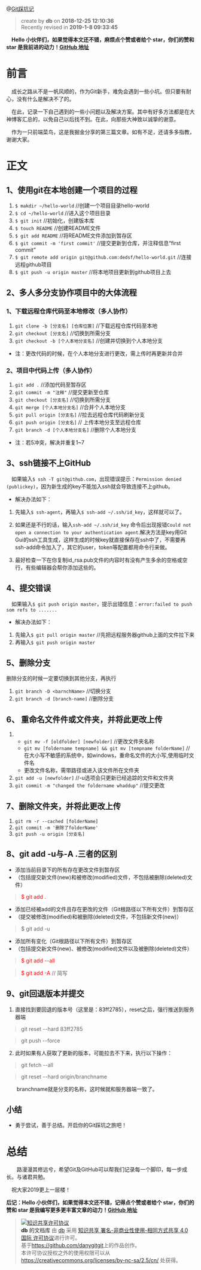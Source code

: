 @[Git踩坑记](https://github.com/danygitgit/document-library/blob/master/other-library/Git%E7%AC%94%E8%AE%B0/Git%E8%B8%A9%E5%9D%91%E8%AE%B0%EF%BC%88%E6%8C%81%E7%BB%AD%E6%9B%B4%E6%96%B0%EF%BC%89.md)
> create by **db** on **2018-12-25 12:10:36**   
> Recently revised in **2019-1-8 09:33:45**

&emsp;**Hello 小伙伴们，如果觉得本文还不错，麻烦点个赞或者给个 star，你们的赞和 star 是我前进的动力！[GitHub 地址](https://github.com/danygitgit/document-library/blob/master/other-library/Git%E7%AC%94%E8%AE%B0/Git%E5%91%BD%E4%BB%A4%E5%85%A5%E9%97%A8.md)**

# 前言

&emsp;成长之路从不是一帆风顺的，作为Git新手，难免会遇到一些小坑。但只要有耐心，没有什么是解决不了的。

&emsp;在此，记录一下自己遇到的一些小问题以及解决方案。其中有好多方法都是在大神博客汇总的，以免自己以后找不到。在此，向那些大神致以诚挚的谢意。

&emsp;作为一只前端菜鸟，这是我掘金分享的第三篇文章。如有不足，还请多多指教，谢谢大家。

# 正文

## 1、使用git在本地创建一个项目的过程

1. `$ makdir ~/hello-world` //创建一个项目目录hello-world
2. `$ cd ~/hello-world` //进入这个项目目录
3. `$ git init` //初始化，创建版本库 
4. `$ touch README` //创建README文件
5. `$ git add README` //将README文件添加到暂存区
6. `$ git commit -m 'first commit'` //提交更新到仓库，并注释信息“first commit”
7. `$ git remote add origin git@github.com:dedsf/hello-world.git` //连接远程github项目  
8. `$ git push -u origin master`  //将本地项目更新到github项目上去

## 2、多人多分支协作项目中的大体流程

### 1、下载远程仓库代码至本地修改（多人协作）

1. `git clone -b [分支名] [仓库位置]` //下载远程仓库代码至本地
2. `git checkout [分支名]`  //切换到所需分支
3. `git checkout -b [个人本地分支名]` //创建并切换到个人本地分支

- 注：更改代码的时候，在个人本地分支进行更改，需上传时再更新并合并

### 2、项目中代码上传（多人协作）

1. `git add .`  //添加代码至暂存区
2. `git commit -m "注释"` //提交更新至仓库
3. `git checkout [分支名]`  //切换到所需分支
4. `git merge [个人本地分支名]` //合并个人本地分支
5. `git pull origin [分支名]` //拉去远程仓库代码刷新分支
6. `git push origin [分支名]` // 上传本地分支至远程仓库
7. `git branch -d [个人本地分支名]` //删除个人本地分支

 - 注：若5冲突，解决并重复1~7

## 3、ssh链接不上GitHub

&emsp;如果输入`$ ssh -T git@github.com`，出现错误提示：`Permission denied (publickey)`，因为新生成的key不能加入ssh就会导致连接不上github。

- 解决办法如下：

1. 先输入`$ ssh-agent`，再输入`$ ssh-add ~/.ssh/id_key`，这样就可以了。

2. 如果还是不行的话，输入`ssh-add ~/.ssh/id_key` 命令后出现报错`Could not open a connection to your authentication agent`.解决方法是key用Git Gui的ssh工具生成，这样生成的时候key就直接保存在ssh中了，不需要再ssh-add命令加入了，其它的user，token等配置都用命令行来做。

3. 最好检查一下在你复制id_rsa.pub文件的内容时有没有产生多余的空格或空行，有些编辑器会帮你添加这些的。

## 4、提交错误

&emsp;如果输入`$ git push origin master`，提示出错信息：`error:failed to push som refs to .......`

- 解决办法如下：

1. 先输入`$ git pull origin master` //先把远程服务器github上面的文件拉下来
2. 再输入`$ git push origin master`

## 5、删除分支

删除分支的时候一定要切换到其他分支，再执行

1. `git branch -D <barnchName>` //切换分支
2. `git branch -d [branch-name]`  //删除分支

## 6、 重命名文件件或文件夹，并将此更改上传

1. - `git mv -f [oldfolder] [newfolder]`  //更改文件夹名称
   - `git mv [foldername tempname] && git mv [tempname folderName]`  //
   在大小写不敏感的系统中，如windows，重命名文件的大小写,使用临时文件名
   - 更改文件名称，需带路径或进入该文件所在文件夹
2. `git add -u [newfolder]` //-u选项会只更新已经追踪的文件和文件夹
3. `git commit -m "changed the foldername whaddup"` //提交更改

## 7、删除文件夹，并将此更改上传

1. `git rm -r --cached [folderName]` 
2. `git commit -m '删除了folderName'`  
3. `git push -u origin [分支名]`  

## 8、git add -u与-A .三者的区别

- 添加当前目录下的所有存在更改文件到暂存区
- （包括提交新文件(new)和被修改(modified)文件，不包括被删除(deleted)文件）
> <font color=red> $ git add .</font>

- 添加已经被add的文件且存在更改的文件（Git根路径以下所有文件）到暂存区
- （提交被修改(modified)和被删除(deleted)文件，不包括新文件(new)）
> $ git add -u

- 添加所有变化（Git根路径以下所有文件）到暂存区
- （包括提交新文件(new)、被修改(modified)文件以及被删除(deleted)文件）
> <font color=red> $ git add --all</font>

> <font color=red> $ git add -A</font> // 简写

## 9、git回退版本并提交

1. 直接找到要回退的版本号（这里是：83ff2785），reset之后，强行推送到服务器端

> git reset --hard 83ff2785

> git push --force

2. 此时如果有人获取了更新的版本，可能拉去不下来，执行以下操作：

> git fetch --all

> git reset --hard origin/branchname

&emsp;&emsp;branchname就是分支的名称，这时候就和服务器端一致了。

## 小结

* 勇于尝试，善于总结。开启你的Git踩坑之旅吧！

# 总结 
&emsp;&emsp;路漫漫其修远兮，希望Git及GitHub可以帮我们记录每一个脚印，每一步成长。与诸君共勉。

&emsp;祝大家2019更上一层楼！

**后记：Hello 小伙伴们，如果觉得本文还不错，记得点个赞或者给个 star，你们的赞和 star 是我编写更多更丰富文章的动力！[GitHub 地址](https://github.com/danygitgit/document-library/blob/master/other-library/Git%E7%AC%94%E8%AE%B0/Git%E5%91%BD%E4%BB%A4%E5%85%A5%E9%97%A8.md)**

> <a rel="license" href="http://creativecommons.org/licenses/by-nc-sa/4.0/"><img alt="知识共享许可协议" style="border-width:0" src="https://user-gold-cdn.xitu.io/2018/12/23/167d9537f3e29c99?w=88&h=31&f=png&s=1888" /></a><br /><a xmlns:dct="http://purl.org/dc/terms/" property="dct:title">**db** 的文档库</a> 由 <a xmlns:cc="http://creativecommons.org/ns#" href="wzh" property="cc:attributionName" rel="cc:attributionURL">db</a> 采用 <a rel="license" href="http://creativecommons.org/licenses/by-nc-sa/4.0/">知识共享 署名-非商业性使用-相同方式共享 4.0 国际 许可协议</a>进行许可。<br />基于<a xmlns:dct="http://purl.org/dc/terms/" href="https://github.com/danygitgit" rel="dct:source">https://github.com/danygitgit</a>上的作品创作。<br />本许可协议授权之外的使用权限可以从 <a xmlns:cc="http://creativecommons.org/ns#" href="https://creativecommons.org/licenses/by-nc-sa/2.5/cn/" rel="cc:morePermissions">https://creativecommons.org/licenses/by-nc-sa/2.5/cn/</a> 处获得。

